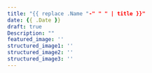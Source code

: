```yaml
---
title: "{{ replace .Name "-" " " | title }}"
date: {{ .Date }}
draft: true
Description: ""
featured_image: ''
structured_image1: ''
structured_image2: ''
structured_image3: ''
---
```

